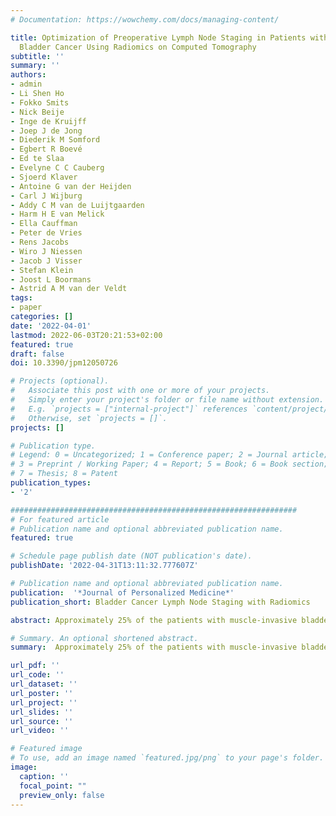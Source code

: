 ```yaml
---
# Documentation: https://wowchemy.com/docs/managing-content/

title: Optimization of Preoperative Lymph Node Staging in Patients with Muscle-Invasive
  Bladder Cancer Using Radiomics on Computed Tomography
subtitle: ''
summary: ''
authors:
- admin
- Li Shen Ho
- Fokko Smits
- Nick Beije
- Inge de Kruijff
- Joep J de Jong
- Diederik M Somford
- Egbert R Boevé
- Ed te Slaa
- Evelyne C C Cauberg
- Sjoerd Klaver
- Antoine G van der Heijden
- Carl J Wijburg
- Addy C M van de Luijtgaarden
- Harm H E van Melick
- Ella Cauffman
- Peter de Vries
- Rens Jacobs
- Wiro J Niessen
- Jacob J Visser
- Stefan Klein
- Joost L Boormans
- Astrid A M van der Veldt
tags:
- paper
categories: []
date: '2022-04-01'
lastmod: 2022-06-03T20:21:53+02:00
featured: true
draft: false
doi: 10.3390/jpm12050726

# Projects (optional).
#   Associate this post with one or more of your projects.
#   Simply enter your project's folder or file name without extension.
#   E.g. `projects = ["internal-project"]` references `content/project/deep-learning/index.md`.
#   Otherwise, set `projects = []`.
projects: []

# Publication type.
# Legend: 0 = Uncategorized; 1 = Conference paper; 2 = Journal article;
# 3 = Preprint / Working Paper; 4 = Report; 5 = Book; 6 = Book section;
# 7 = Thesis; 8 = Patent
publication_types:
- '2'

################################################################
# For featured article
# Publication name and optional abbreviated publication name.
featured: true

# Schedule page publish date (NOT publication's date).
publishDate: '2022-04-31T13:11:32.777607Z'

# Publication name and optional abbreviated publication name.
publication:  '*Journal of Personalized Medicine*'
publication_short: Bladder Cancer Lymph Node Staging with Radiomics

abstract: Approximately 25% of the patients with muscle-invasive bladder cancer (MIBC) who are clinically node negative have occult lymph node metastases at radical cystectomy (RC) and pelvic lymph node dissection. The aim of this study was to evaluate preoperative CT-based radiomics  to differentiate between pN+ and pN0 disease in patients with clinical stage cT2-T4aN0-N1M0 MIBC. Patients with cT2-T4aN0-N1M0 MIBC, of whom preoperative CT scans and pathology reports were available, were included from the prospective, multicenter CirGuidance trial. After manual segmentation of the lymph nodes, 564 radiomics features were extracted. A combination of different machine-learning methods was used to develop various decision models to differentiate between patients with pN+ and pN0 disease. A total of 209 patients (159 pN0; 50 pN+) were included, with a total of 3153 segmented lymph nodes. None of the individual radiomics features showed significant differences between pN+ and pN0 disease, and none of the radiomics models performed substantially better than random guessing. Hence, CT-based radiomics does not contribute to differentiation between pN+ and pN0 disease in patients with cT2-T4aN0-N1M0 MIBC.

# Summary. An optional shortened abstract.
summary:  Approximately 25% of the patients with muscle-invasive bladder cancer who are clinically node negative have occult lymph node metastases at radical cystectomy and pelvic lymph node dissection. The aim of this study was to evaluate preoperative CT-based radiomics to differentiate between pN+ and pN0 disease in patients with clinical stage cT2-T4aN0-N1M0 MIBC.

url_pdf: ''
url_code: ''
url_dataset: ''
url_poster: ''
url_project: ''
url_slides: ''
url_source: ''
url_video: ''

# Featured image
# To use, add an image named `featured.jpg/png` to your page's folder.
image:
  caption: ''
  focal_point: ""
  preview_only: false
---
```


